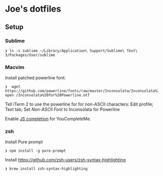 # Joe's dotfiles

## Setup

### Sublime

    ❯ ln -s sublime ~/Library/Application\ Support/Sublime\ Text\ 3/Packages/User/sublime

### Macvim

Install patched powerline font:

    ❯  wget https://github.com/powerline/fonts/raw/master/Inconsolata/Inconsolata%20for%20Powerline.otf
    open /Inconsolata%20for%20Powerline.otf

Tell iTerm 2 to use the powerline for for non-ASCII characters: Edit profile; Text tab; Set _Non-ASCII Font_ to Inconsolata for Powerline

Enable [JS completion](https://github.com/Valloric/YouCompleteMe#javascript-semantic-completion) for YouCompleteMe.

### zsh

Install Pure prompt

    ❯ npm install -g pure-prompt

Install https://github.com/zsh-users/zsh-syntax-highlighting

    ❯ brew install zsh-syntax-highlighting
    
